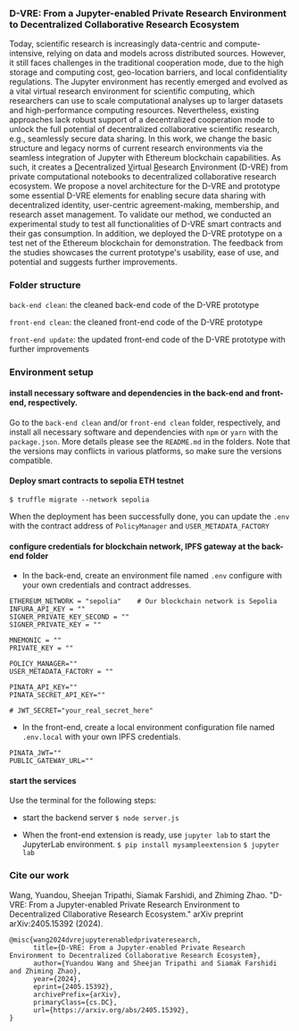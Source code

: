 ### D-VRE: From a Jupyter-enabled Private Research Environment to Decentralized Collaborative Research Ecosystem

Today, scientific research is increasingly data-centric and compute-intensive, relying on data and models across distributed sources. However, it still faces challenges in the traditional cooperation mode, due to the high storage and computing cost, geo-location barriers, and local confidentiality regulations. The Jupyter environment has recently emerged and evolved as a vital virtual research environment for scientific computing, which researchers can use to scale computational analyses up to larger datasets and high-performance computing resources. Nevertheless, existing approaches lack robust support of a decentralized cooperation mode to unlock the full potential of decentralized collaborative scientific research, e.g., seamlessly secure data sharing. In this work, we change the basic structure and legacy norms of current research environments via the seamless integration of Jupyter with Ethereum blockchain capabilities. As such, it creates a <u>D</u>ecentralized <u>V</u>irtual <u>R</u>esearch <u>E</u>nvironment (D-VRE) from private computational notebooks to decentralized collaborative research ecosystem. We propose a novel architecture for the D-VRE and prototype some essential D-VRE elements for enabling secure data sharing with decentralized identity, user-centric agreement-making, membership, and research asset management. To validate our method, we conducted an experimental study to test all functionalities of D-VRE smart contracts and their gas consumption. In addition, we deployed the D-VRE prototype on a test net of the Ethereum blockchain for demonstration. The feedback from the studies showcases the current prototype's usability, ease of use, and potential and suggests further improvements. 

### Folder structure
`back-end clean`: the cleaned back-end code of the D-VRE prototype

`front-end clean`: the cleaned front-end code of the D-VRE prototype

`front-end update`: the updated front-end code of the D-VRE prototype with further improvements


### Environment setup

#### install necessary software and dependencies in the back-end and front-end, respectively.
Go to the `back-end clean` and/or `front-end clean` folder, respectively, and install all necessary software and dependencies with `npm` or `yarn` with the `package.json`. More details please see the `README.md` in the folders. Note that the versions may conflicts in various platforms, so make sure the versions compatible. 

#### Deploy smart contracts to sepolia ETH testnet
`$ truffle migrate --network sepolia`

When the deployment has been successfully done, you can update the `.env` with the contract address of `PolicyManager` and `USER_METADATA_FACTORY`

#### configure credentials for blockchain network, IPFS gateway at the back-end folder 
* In the back-end, create an environment file named `.env` configure with your own credentials and contract addresses. 

```
ETHEREUM_NETWORK = "sepolia"    # Our blockchain network is Sepolia
INFURA_API_KEY = ""
SIGNER_PRIVATE_KEY_SECOND = ""  
SIGNER_PRIVATE_KEY = "" 

MNEMONIC = ""
PRIVATE_KEY = ""

POLICY_MANAGER=""
USER_METADATA_FACTORY = ""

PINATA_API_KEY=""
PINATA_SECRET_API_KEY=""

# JWT_SECRET="your_real_secret_here"

```

* In the front-end, create a local environment configuration file named `.env.local` with your own IPFS credentials.
```
PINATA_JWT=""
PUBLIC_GATEWAY_URL=""
```

#### start the services 
Use the terminal for the following steps:

* start the backend server
`$ node server.js`

* When the front-end extension is ready, use `jupyter lab` to start the JupyterLab environment.
`$ pip install mysampleextension`
`$ jupyter lab`

### Cite our work
Wang, Yuandou, Sheejan Tripathi, Siamak Farshidi, and Zhiming Zhao. "D-VRE: From a Jupyter-enabled Private Research Environment to Decentralized Cllaborative Research Ecosystem." arXiv preprint arXiv:2405.15392 (2024). 

```
@misc{wang2024dvrejupyterenabledprivateresearch,
      title={D-VRE: From a Jupyter-enabled Private Research Environment to Decentralized Collaborative Research Ecosystem}, 
      author={Yuandou Wang and Sheejan Tripathi and Siamak Farshidi and Zhiming Zhao},
      year={2024},
      eprint={2405.15392},
      archivePrefix={arXiv},
      primaryClass={cs.DC},
      url={https://arxiv.org/abs/2405.15392}, 
}
```